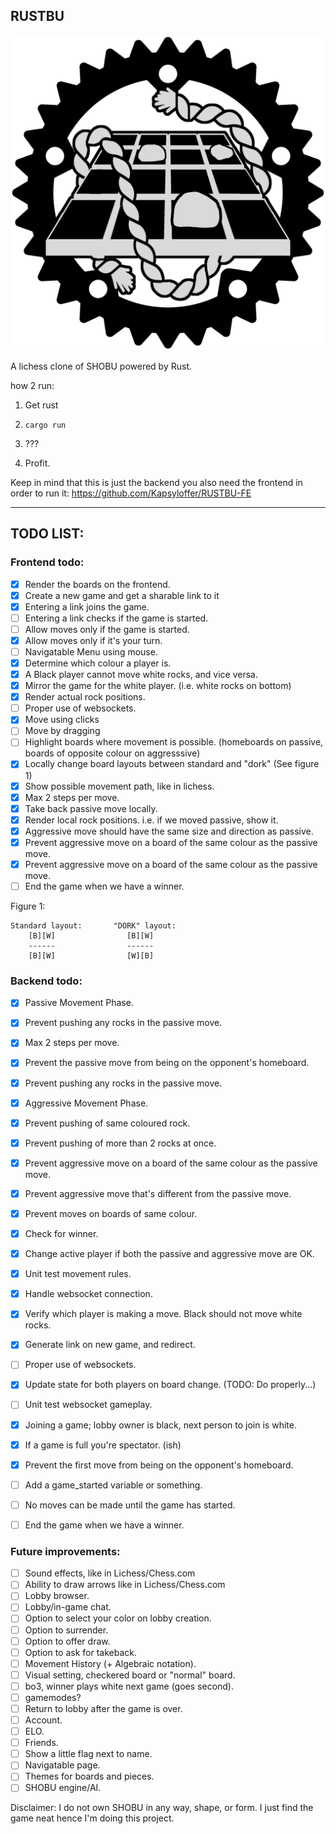 ## RUSTBU

![Logo](https://raw.githubusercontent.com/Kapsyloffer/RUSTBU/master/assets/RUSTBU.png)

A lichess clone of SHOBU powered by Rust.

how 2 run:

1. Get rust

2. `cargo run`

3. ???

4. Profit.

Keep in mind that this is just the backend you also need the frontend in order to run it:
https://github.com/Kapsyloffer/RUSTBU-FE

---

## TODO LIST:

### Frontend todo:

- [x] Render the boards on the frontend.
- [x] Create a new game and get a sharable link to it
- [x] Entering a link joins the game.
- [ ] Entering a link checks if the game is started.
- [ ] Allow moves only if the game is started.
- [x] Allow moves only if it's your turn.
- [ ] Navigatable Menu using mouse.
- [x] Determine which colour a player is.
- [x] A Black player cannot move white rocks, and vice versa.
- [x] Mirror the game for the white player. (i.e. white rocks on bottom)
- [x] Render actual rock positions.
- [ ] Proper use of websockets.
- [x] Move using clicks
- [ ] Move by dragging
- [ ] Highlight boards where movement is possible. (homeboards on passive, boards of opposite colour on aggresssive)
- [x] Locally change board layouts between standard and "dork" (See figure 1)
- [x] Show possible movement path, like in lichess.
- [x] Max 2 steps per move.
- [x] Take back passive move locally.
- [x] Render local rock positions. i.e. if we moved passive, show it.
- [x] Aggressive move should have the same size and direction as passive.
- [x] Prevent aggressive move on a board of the same colour as the passive move.
- [x] Prevent aggressive move on a board of the same colour as the passive move.
- [ ] End the game when we have a winner.

Figure 1:

```
Standard layout:       "DORK" layout:
    [B][W]                [B][W]
    ------                ------
    [B][W]                [W][B]
```

### Backend todo:

- [x] Passive Movement Phase.
- [x] Prevent pushing any rocks in the passive move.
- [x] Max 2 steps per move.
- [x] Prevent the passive move from being on the opponent's homeboard.
- [x] Prevent pushing any rocks in the passive move.
- [x] Aggressive Movement Phase.
- [x] Prevent pushing of same coloured rock.
- [x] Prevent pushing of more than 2 rocks at once.
- [x] Prevent aggressive move on a board of the same colour as the passive move.
- [x] Prevent aggressive move that's different from the passive move.
- [x] Prevent moves on boards of same colour.
- [x] Check for winner.
- [x] Change active player if both the passive and aggressive move are OK.
- [x] Unit test movement rules.
- [x] Handle websocket connection.
- [x] Verify which player is making a move. Black should not move white rocks.
- [x] Generate link on new game, and redirect.
- [ ] Proper use of websockets.
- [x] Update state for both players on board change. (TODO: Do properly...)
- [ ] Unit test websocket gameplay.
- [x] Joining a game; lobby owner is black, next person to join is white.
- [x] If a game is full you're spectator. (ish)
- [x] Prevent the first move from being on the opponent's homeboard.
- [ ] Add a game_started variable or something.
- [ ] No moves can be made until the game has started.
- [ ] End the game when we have a winner.


### Future improvements:

- [ ] Sound effects, like in Lichess/Chess.com
- [ ] Ability to draw arrows like in Lichess/Chess.com
- [ ] Lobby browser.
- [ ] Lobby/in-game chat.
- [ ] Option to select your color on lobby creation.
- [ ] Option to surrender.
- [ ] Option to offer draw.
- [ ] Option to ask for takeback.
- [ ] Movement History (+ Algebraic notation).
- [ ] Visual setting, checkered board or "normal" board.
- [ ] bo3, winner plays white next game (goes second).
- [ ] gamemodes?
- [ ] Return to lobby after the game is over.
- [ ] Account.
- [ ] ELO.
- [ ] Friends.
- [ ] Show a little flag next to name.
- [ ] Navigatable page.
- [ ] Themes for boards and pieces.
- [ ] SHOBU engine/AI.

Disclaimer: I do not own SHOBU in any way, shape, or form.  I just find the game neat hence I'm doing this project.

